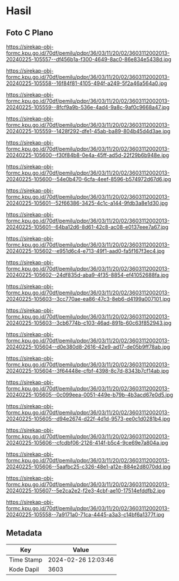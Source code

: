 # Hasil

## Foto C Plano

https://sirekap-obj-formc.kpu.go.id/70df/pemilu/pdpr/36/03/11/20/02/3603112002013-20240225-105557--df456b1a-f300-4649-8ac0-86e834e5438d.jpg

https://sirekap-obj-formc.kpu.go.id/70df/pemilu/pdpr/36/03/11/20/02/3603112002013-20240225-105558--16f84f81-4105-494f-a249-5f2a46a564a0.jpg

https://sirekap-obj-formc.kpu.go.id/70df/pemilu/pdpr/36/03/11/20/02/3603112002013-20240225-105559--8fcf9a9b-536e-4ad4-9a8c-9af0c9668a47.jpg

https://sirekap-obj-formc.kpu.go.id/70df/pemilu/pdpr/36/03/11/20/02/3603112002013-20240225-105559--1428f292-dfe1-45ab-ba89-804b45d4d3ae.jpg

https://sirekap-obj-formc.kpu.go.id/70df/pemilu/pdpr/36/03/11/20/02/3603112002013-20240225-105600--f30f84b8-0e4a-45ff-ad5d-22f29b6b948e.jpg

https://sirekap-obj-formc.kpu.go.id/70df/pemilu/pdpr/36/03/11/20/02/3603112002013-20240225-105600--54e0b470-6cfa-4eef-8596-b574972d67d6.jpg

https://sirekap-obj-formc.kpu.go.id/70df/pemilu/pdpr/36/03/11/20/02/3603112002013-20240225-105601--52f66386-3425-4c1c-a144-9fdb3a8e1d30.jpg

https://sirekap-obj-formc.kpu.go.id/70df/pemilu/pdpr/36/03/11/20/02/3603112002013-20240225-105601--64ba12d6-8d61-42c8-ac08-e0137eee7a67.jpg

https://sirekap-obj-formc.kpu.go.id/70df/pemilu/pdpr/36/03/11/20/02/3603112002013-20240225-105602--e951d6c4-e713-49f1-aad0-fa5f167f3ec4.jpg

https://sirekap-obj-formc.kpu.go.id/70df/pemilu/pdpr/36/03/11/20/02/3603112002013-20240225-105602--24df835d-aba9-4f35-8854-ef41052688fa.jpg

https://sirekap-obj-formc.kpu.go.id/70df/pemilu/pdpr/36/03/11/20/02/3603112002013-20240225-105603--3cc770ae-ea86-47c3-8eb6-d4199a007101.jpg

https://sirekap-obj-formc.kpu.go.id/70df/pemilu/pdpr/36/03/11/20/02/3603112002013-20240225-105603--3cb6774b-c103-46ad-891b-60c63f852943.jpg

https://sirekap-obj-formc.kpu.go.id/70df/pemilu/pdpr/36/03/11/20/02/3603112002013-20240225-105604--d0e380d8-2616-42e9-ad17-de05b9ff78ab.jpg

https://sirekap-obj-formc.kpu.go.id/70df/pemilu/pdpr/36/03/11/20/02/3603112002013-20240225-105604--3f64448e-cfbf-4398-8c7d-8343b7cf14ab.jpg

https://sirekap-obj-formc.kpu.go.id/70df/pemilu/pdpr/36/03/11/20/02/3603112002013-20240225-105605--0c099eea-0051-449e-b79b-4b3acd67e0d5.jpg

https://sirekap-obj-formc.kpu.go.id/70df/pemilu/pdpr/36/03/11/20/02/3603112002013-20240225-105605--d94e2674-d22f-4d1d-9573-ee0c1d0281b4.jpg

https://sirekap-obj-formc.kpu.go.id/70df/pemilu/pdpr/36/03/11/20/02/3603112002013-20240225-105606--cfcdbf06-2126-414f-b5c4-9ce69e7a804a.jpg

https://sirekap-obj-formc.kpu.go.id/70df/pemilu/pdpr/36/03/11/20/02/3603112002013-20240225-105606--5aafbc25-c326-48e1-a12e-884e2d8070dd.jpg

https://sirekap-obj-formc.kpu.go.id/70df/pemilu/pdpr/36/03/11/20/02/3603112002013-20240225-105607--5e2ca2e2-f2e3-4cbf-ae10-17514efddfb2.jpg

https://sirekap-obj-formc.kpu.go.id/70df/pemilu/pdpr/36/03/11/20/02/3603112002013-20240225-105558--7a9171a0-71ca-4445-a3a3-c14bf6a1377f.jpg


## Metadata

| Key        | Value               |
| ---------- | ------------------- |
| Time Stamp | 2024-02-26 12:03:46 |
| Kode Dapil | 3603                |




